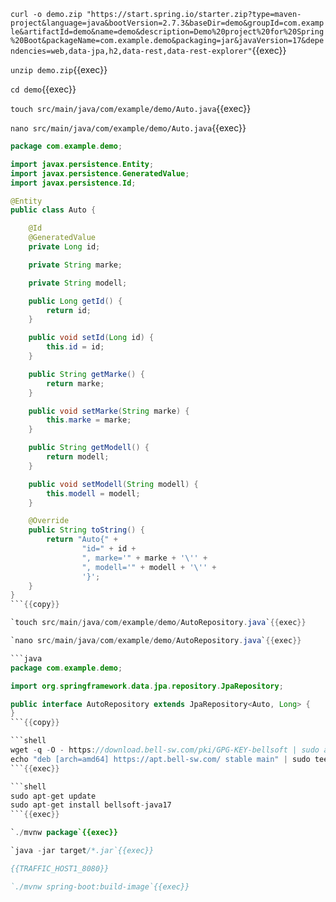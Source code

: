 `curl -o demo.zip "https://start.spring.io/starter.zip?type=maven-project&language=java&bootVersion=2.7.3&baseDir=demo&groupId=com.example&artifactId=demo&name=demo&description=Demo%20project%20for%20Spring%20Boot&packageName=com.example.demo&packaging=jar&javaVersion=17&dependencies=web,data-jpa,h2,data-rest,data-rest-explorer"`{{exec}}

`unzip demo.zip`{{exec}}

`cd demo`{{exec}}

`touch src/main/java/com/example/demo/Auto.java`{{exec}}

`nano src/main/java/com/example/demo/Auto.java`{{exec}}

```java
package com.example.demo;

import javax.persistence.Entity;
import javax.persistence.GeneratedValue;
import javax.persistence.Id;

@Entity
public class Auto {

    @Id
    @GeneratedValue
    private Long id;

    private String marke;

    private String modell;

    public Long getId() {
        return id;
    }

    public void setId(Long id) {
        this.id = id;
    }

    public String getMarke() {
        return marke;
    }

    public void setMarke(String marke) {
        this.marke = marke;
    }

    public String getModell() {
        return modell;
    }

    public void setModell(String modell) {
        this.modell = modell;
    }

    @Override
    public String toString() {
        return "Auto{" +
                "id=" + id +
                ", marke='" + marke + '\'' +
                ", modell='" + modell + '\'' +
                '}';
    }
}
```{{copy}}

`touch src/main/java/com/example/demo/AutoRepository.java`{{exec}}

`nano src/main/java/com/example/demo/AutoRepository.java`{{exec}}

```java
package com.example.demo;

import org.springframework.data.jpa.repository.JpaRepository;

public interface AutoRepository extends JpaRepository<Auto, Long> {
}
```{{copy}}

```shell
wget -q -O - https://download.bell-sw.com/pki/GPG-KEY-bellsoft | sudo apt-key add -
echo "deb [arch=amd64] https://apt.bell-sw.com/ stable main" | sudo tee /etc/apt/sources.list.d/bellsoft.list
```{{exec}}

```shell
sudo apt-get update
sudo apt-get install bellsoft-java17
```{{exec}}

`./mvnw package`{{exec}}

`java -jar target/*.jar`{{exec}}

{{TRAFFIC_HOST1_8080}}

`./mvnw spring-boot:build-image`{{exec}}
